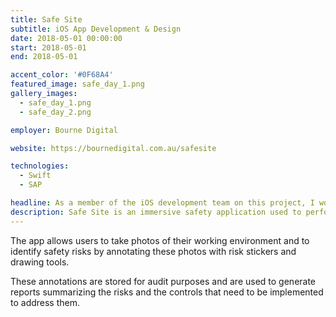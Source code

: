 ```yaml
---
title: Safe Site
subtitle: iOS App Development & Design
date: 2018-05-01 00:00:00
start: 2018-05-01
end: 2018-05-01

accent_color: '#0F68A4'
featured_image: safe_day_1.png
gallery_images:
  - safe_day_1.png
  - safe_day_2.png

employer: Bourne Digital

website: https://bournedigital.com.au/safesite

technologies:
  - Swift
  - SAP

headline: As a member of the iOS development team on this project, I worked on developing and customizing multiple versions of this app for different clients
description: Safe Site is an immersive safety application used to perform safety audits and pre-start safety assessments for field workers, plant staff and safety inspectors.
---
```


The app allows users to take photos of their working environment and to identify safety risks by annotating these photos with risk stickers and drawing tools. 

These annotations are stored for audit purposes and are used to generate reports summarizing the risks and the controls that need to be implemented to address them.